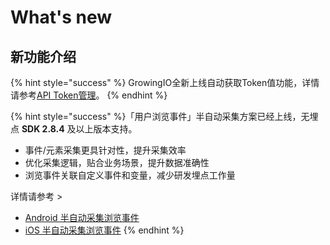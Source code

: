 # What's new

## 新功能介绍

{% hint style="success" %}
GrowingIO全新上线自动获取Token值功能，详情请参考[API Token管理](chan-pin-shi-yong-wen-dang-fen-ban/xiang-mu-guan-li/projectmange/api-token.md)。
{% endhint %}

{% hint style="success" %}
​「用户浏览事件」半自动采集方案已经上线，无埋点 **SDK 2.8.4** 及以上版本支持。

* 事件/元素采集更具针对性，提升采集效率
* 优化采集逻辑，贴合业务场景，提升数据准确性
* 浏览事件关联自定义事件和变量，减少研发埋点工作量

详情请参考 &gt;

* [Android 半自动采集浏览事件](kai-fa-zhe-wen-dang/sdkintegrated/android-sdk/android-imp.md)   
* [iOS 半自动采集浏览事件](kai-fa-zhe-wen-dang/sdkintegrated/ios-sdk/ios-imp.md)
{% endhint %}


